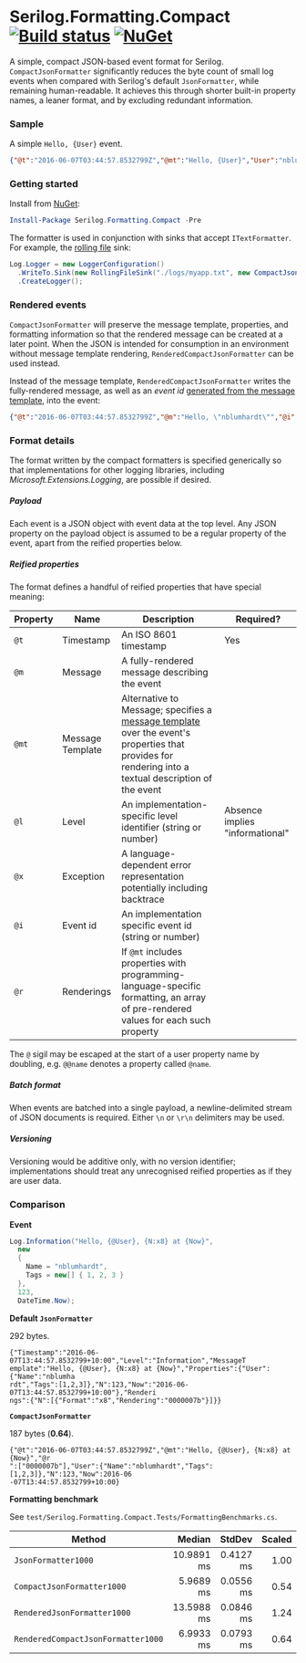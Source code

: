 # Serilog.Formatting.Compact [![Build status](https://ci.appveyor.com/api/projects/status/96557okd9df6h47a?svg=true)](https://ci.appveyor.com/project/NicholasBlumhardt/serilog-formatting-compact) [![NuGet](https://img.shields.io/nuget/vpre/Serilog.Formatting.Compact.svg)](https://nuget.org/packages/Serilog.Formatting.Compact)

A simple, compact JSON-based event format for Serilog. `CompactJsonFormatter` significantly reduces the byte count of small log events when compared with Serilog's default `JsonFormatter`, while remaining human-readable. It achieves this through shorter built-in property names, a leaner format, and by excluding redundant information.

### Sample

A simple `Hello, {User}` event.

```json
{"@t":"2016-06-07T03:44:57.8532799Z","@mt":"Hello, {User}","User":"nblumhardt"}
```

### Getting started

Install from [NuGet](https://nuget.org/packages/Serilog.Formatting.Compact):

```powershell
Install-Package Serilog.Formatting.Compact -Pre
```

The formatter is used in conjunction with sinks that accept `ITextFormatter`. For example, the [rolling file](https://github.com/serilog/serilog-sinks-rollingfile) sink:

```csharp
Log.Logger = new LoggerConfiguration()
  .WriteTo.Sink(new RollingFileSink("./logs/myapp.txt", new CompactJsonFormatter(), null, null))
  .CreateLogger();
```

### Rendered events

`CompactJsonFormatter` will preserve the message template, properties, and formatting information so that the rendered message can be created at a later point. When the
JSON is intended for consumption in an environment without message template rendering, `RenderedCompactJsonFormatter` can be used instead.

Instead of the message template, `RenderedCompactJsonFormatter` writes the fully-rendered message, as well as
an _event id_ [generated from the message template](https://nblumhardt.com/2015/10/assigning-event-types-to-serilog-events/), into the event:

```json
{"@t":"2016-06-07T03:44:57.8532799Z","@m":"Hello, \"nblumhardt\"","@i":"7a8b9c0d","User":"nblumhardt"}
```

### Format details

The format written by the compact formatters is specified generically so that implementations for other logging libraries, including _Microsoft.Extensions.Logging_, are possible if desired.

##### Payload

Each event is a JSON object with event data at the top level. Any JSON property on the payload object is assumed to be a regular property of the event, apart from the reified properties below.

##### Reified properties

The format defines a handful of reified properties that have special meaning:

| Property | Name | Description | Required? |
| -------- | ---- | ----------- | --------- |
| `@t`     | Timestamp | An ISO 8601 timestamp | Yes |
| `@m`     | Message | A fully-rendered message describing the event | |
| `@mt` | Message Template | Alternative to Message; specifies a [message template](http://messagetemplates.org) over the event's properties that provides for rendering into a textual description of the event | |
| `@l` | Level | An implementation-specific level identifier (string or number) | Absence implies "informational"  |
| `@x` | Exception | A language-dependent error representation potentially including backtrace | |
| `@i` | Event id | An implementation specific event id (string or number) | |
| `@r` | Renderings | If `@mt` includes properties with programming-language-specific formatting, an array of pre-rendered values for each such property | |

The `@` sigil may be escaped at the start of a user property name by doubling, e.g. `@@name` denotes a property called `@name`.

##### Batch format

When events are batched into a single payload, a newline-delimited stream of JSON documents is required. Either `\n` or `\r\n` delimiters may be used.

##### Versioning

Versioning would be additive only, with no version identifier; implementations should treat any unrecognised reified properties as if they are user data.

### Comparison

**Event**

```csharp
Log.Information("Hello, {@User}, {N:x8} at {Now}",
  new
  {
    Name = "nblumhardt",
    Tags = new[] { 1, 2, 3 }
  },
  123,
  DateTime.Now);
```

**Default `JsonFormatter`**

292 bytes.

```
{"Timestamp":"2016-06-07T13:44:57.8532799+10:00","Level":"Information","MessageT
emplate":"Hello, {@User}, {N:x8} at {Now}","Properties":{"User":{"Name":"nblumha
rdt","Tags":[1,2,3]},"N":123,"Now":"2016-06-07T13:44:57.8532799+10:00"},"Renderi
ngs":{"N":[{"Format":"x8","Rendering":"0000007b"}]}}
```

**`CompactJsonFormatter`**

187 bytes (**0.64**).

```
{"@t":"2016-06-07T03:44:57.8532799Z","@mt":"Hello, {@User}, {N:x8} at {Now}","@r
":["0000007b"],"User":{"Name":"nblumhardt","Tags":[1,2,3]},"N":123,"Now":2016-06
-07T13:44:57.8532799+10:00}
```

**Formatting benchmark**

See `test/Serilog.Formatting.Compact.Tests/FormattingBenchmarks.cs`.

|                           Method |     Median |    StdDev | Scaled |
|--------------------------------- |----------: |---------: |------: |
|                `JsonFormatter1000` | 10.9891 ms | 0.4127 ms |   1.00 |
|         `CompactJsonFormatter1000` |  5.9689 ms | 0.0556 ms |   0.54 |
|        `RenderedJsonFormatter1000` | 13.5988 ms | 0.0846 ms |   1.24 |
| `RenderedCompactJsonFormatter1000` |  6.9933 ms | 0.0793 ms |   0.64 |
